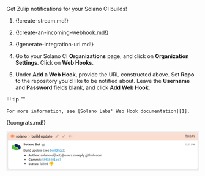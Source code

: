 Get Zulip notifications for your Solano CI builds!

1. {!create-stream.md!}

1. {!create-an-incoming-webhook.md!}

1. {!generate-integration-url.md!}

1. Go to your Solano CI **Organizations** page, and click on
   **Organization Settings**. Click on **Web Hooks**.

1. Under **Add a Web Hook**, provide the URL constructed above.
   Set **Repo** to the repository you'd like to be notified about.
   Leave the **Username** and **Password** fields blank, and click
   **Add Web Hook**.

!!! tip ""

    For more information, see [Solano Labs' Web Hook documentation][1].

[1]: http://docs.solanolabs.com/Setup/webhooks/#build-notification-web-hooks-outgoing

{!congrats.md!}

![](/static/images/integrations/solano/001.png)
